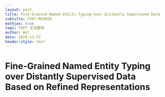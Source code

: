 ```yaml
---
layout: post
title: Fine-Grained Named Entity Typing over Distantly Supervised Data Based on Refined Representations
subtitle: FGET-RR2020
mathjax: true
tags: FGET 论文翻译
author: Wxl
date: 2020-11-23
header-style: text
---
```




<!--more-->

# Fine-Grained Named Entity Typing over Distantly Supervised Data Based on Refined Representations